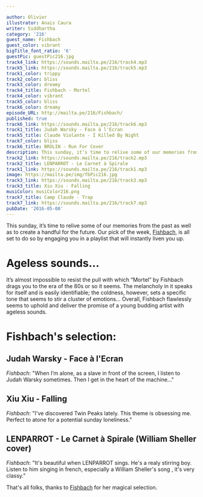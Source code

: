 ```yaml
---

author: Olivier
illustrator: Anais Caura
writer: Siddhartha
category: '216'
guest_name: Fishbach
guest_color: vibrant
bigTitle_font_ratio: '6'
guestPic: guestPic216.jpg
track4_link: https://sounds.mailta.pe/216/track4.mp3
track5_link: https://sounds.mailta.pe/216/track5.mp3
track1_color: trippy
track2_color: bliss
track3_color: dreamy
track4_title: Fishbach - Mortel
track4_color: vibrant
track5_color: bliss
track6_color: dreamy
episode_URL: http://mailta.pe/216/Fishbach/
published: true
track6_link: https://sounds.mailta.pe/216/track6.mp3
track1_title: Judah Warsky - Face à l'Ecran
track5_title: Claude Violante - I Killed By Night
track7_color: bliss
track6_title: BRÜLIN - Run For Cover
description: This sunday, it’s time to relive some of our memories from the past as well as to create a handful for the future. Our pick of the week, Fishbach, is all set to do so by engaging you in a playlist that will instantly liven you up.
track2_link: https://sounds.mailta.pe/216/track2.mp3
track2_title: LENPARROT - Le Carnet à Spirale
track1_link: https://sounds.mailta.pe/216/track1.mp3
image: https://mailta.pe/img/fbPic216.jpg
track3_link: https://sounds.mailta.pe/216/track3.mp3
track3_title: Xiu Xiu - Falling
musiColor: musiColor216.png
track7_title: Camp Claude - Trap
track7_link: https://sounds.mailta.pe/216/track7.mp3
pubDate: '2016-05-08'
---
```

This sunday, it’s time to relive some of our memories from the past as well as to create a handful for the future. Our pick of the week, [Fishbach](https://fishbach.bandcamp.com/releases), is all set to do so by engaging you in a playlist that will instantly liven you up.

# Ageless sounds...

It’s almost impossible to resist the pull with which “Mortel” by Fishbach drags you to the era of the 80s or so it seems. The melancholy in it speaks for itself and is easily identifiable; the coldness, however, sets a specific tone that seems to stir a cluster of emotions… Overall, Fishbach flawlessly seems to uphold and deliver the promise of a young budding artist with ageless sounds.   
 
# Fishbach's selection:

## Judah Warsky - Face à l'Ecran
_Fishbach_: "When I’m alone, as a slave in front of the screen, I listen to Judah Warsky sometimes. Then I get in the heart of the machine…"

## Xiu Xiu - Falling
_Fishbach_: "I've discovered Twin Peaks lately. This theme is obsessing me. Perfect to atone for a potential sunday loneliness."

## LENPARROT - Le Carnet à Spirale (William Sheller cover)
_Fishbach_: "It's beautiful when LENPARROT sings. He's a realy stirring boy. Listen to him singing in french, especially a William Sheller's song , it's very classy."



That's all folks, thanks to [Fishbach](https://fishbach.bandcamp.com/releases) for her magical selection.


